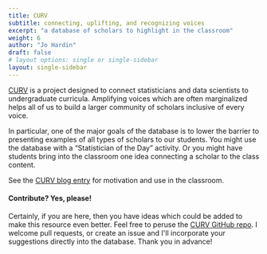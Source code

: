 ```yaml
---
title: CURV
subtitle: connecting, uplifting, and recognizing voices
excerpt: "a database of scholars to highlight in the classroom"
weight: 6
author: "Jo Hardin"
draft: false
# layout options: single or single-sidebar
layout: single-sidebar
---
```


[CURV](https://hardin47.github.io/CURV/) is a project designed to connect statisticians and data scientists to undergraduate curricula. Amplifying voices which are often marginalized helps all of us to build a larger community of scholars inclusive of every voice.

In particular, one of the major goals of the database is to lower the barrier to presenting examples of all types of scholars to our students. You might use the database with a “Statistician of the Day” activity. Or you might have students bring into the classroom one idea connecting a scholar to the class content.

See the <a href = "" target = "_blank">CURV blog entry</a> for motivation and use in the classroom.

#### Contribute? Yes, please!

Certainly, if you are here, then you have ideas which could be added to make this resource even better.
Feel free to peruse the [CURV GitHub repo](https://github.com/hardin47/CURV/).
I welcome pull requests, or create an issue and I'll incorporate your suggestions directly into the database.
Thank you in advance!